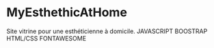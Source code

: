 # MyEsthethicAtHome
Site vitrine pour une esthéticienne à domicile.
JAVASCRIPT
BOOSTRAP
HTML/CSS
FONTAWESOME

